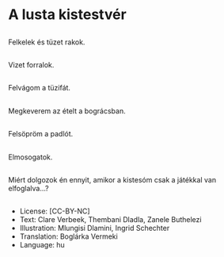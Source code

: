 # A lusta kistestvér

##
Felkelek és tüzet rakok.

##
Vizet forralok.

##
Felvágom a tüzifát.

##
Megkeverem az ételt a bográcsban.

##
Felsöpröm a padlót.

##
Elmosogatok.

##
Miért dolgozok én ennyit, amikor a kistesóm csak a játékkal van elfoglalva...?

##
* License: [CC-BY-NC]
* Text: Clare Verbeek, Thembani Dladla, Zanele Buthelezi
* Illustration: Mlungisi Dlamini, Ingrid Schechter
* Translation: Boglárka Vermeki
* Language: hu
